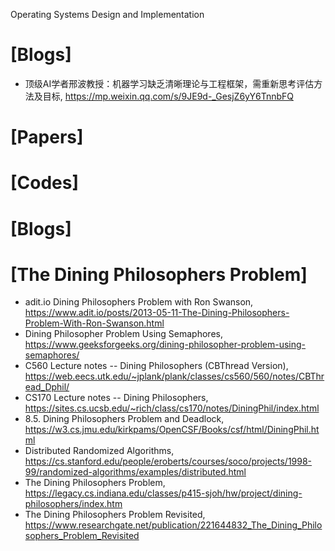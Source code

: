 Operating Systems Design and Implementation

# [Blogs]
+ 顶级AI学者邢波教授：机器学习缺乏清晰理论与工程框架，需重新思考评估方法及目标, https://mp.weixin.qq.com/s/9JE9d-_GesjZ6yY6TnnbFQ

# [Papers]

# [Codes]

# [Blogs]

# [The Dining Philosophers Problem]
+ adit.io Dining Philosophers  Problem with Ron Swanson, https://www.adit.io/posts/2013-05-11-The-Dining-Philosophers-Problem-With-Ron-Swanson.html
+ Dining Philosopher Problem Using Semaphores, https://www.geeksforgeeks.org/dining-philosopher-problem-using-semaphores/
+ C560 Lecture notes -- Dining Philosophers (CBThread Version), https://web.eecs.utk.edu/~jplank/plank/classes/cs560/560/notes/CBThread_Dphil/
+ CS170 Lecture notes -- Dining Philosophers, https://sites.cs.ucsb.edu/~rich/class/cs170/notes/DiningPhil/index.html
+ 8.5. Dining Philosophers Problem and Deadlock, https://w3.cs.jmu.edu/kirkpams/OpenCSF/Books/csf/html/DiningPhil.html
+ Distributed Randomized Algorithms, https://cs.stanford.edu/people/eroberts/courses/soco/projects/1998-99/randomized-algorithms/examples/distributed.html
+ The Dining Philosophers Problem, https://legacy.cs.indiana.edu/classes/p415-sjoh/hw/project/dining-philosophers/index.htm
+ The Dining Philosophers Problem Revisited, https://www.researchgate.net/publication/221644832_The_Dining_Philosophers_Problem_Revisited


